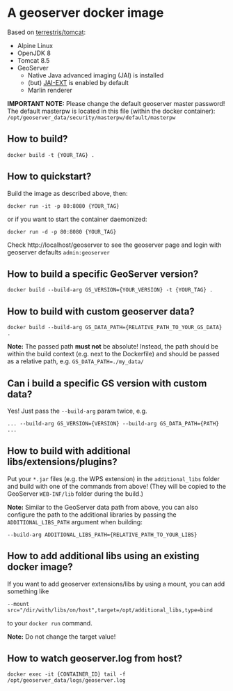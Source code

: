 # A geoserver docker image

Based on [terrestris/tomcat](https://github.com/terrestris/docker-tomcat):

* Alpine Linux
* OpenJDK 8
* Tomcat 8.5
* GeoServer
  * Native Java advanced imaging (JAI) is installed
  * (but) [JAI-EXT](http://docs.geoserver.org/stable/en/user/configuration/image_processing/index.html#jai-ext) is enabled by default
  * Marlin renderer

**IMPORTANT NOTE:** Please change the default geoserver master password! The default masterpw is located in this file (within the docker container): `/opt/geoserver_data/security/masterpw/default/masterpw`

## How to build?

`docker build -t {YOUR_TAG} .`

## How to quickstart?

Build the image as described above, then:

`docker run -it -p 80:8080 {YOUR_TAG}`

or if you want to start the container daemonized:

`docker run -d -p 80:8080 {YOUR_TAG}`

Check http://localhost/geoserver to see the geoserver page and login with geoserver defaults `admin:geoserver`

## How to build a specific GeoServer version?

`docker build --build-arg GS_VERSION={YOUR_VERSION} -t {YOUR_TAG} .`

## How to build with custom geoserver data?

`docker build --build-arg GS_DATA_PATH={RELATIVE_PATH_TO_YOUR_GS_DATA} .`

**Note:** The passed path **must not** be absolute! Instead, the path should be within the build context (e.g. next to the Dockerfile) and should be passed as a relative path, e.g. `GS_DATA_PATH=./my_data/`

## Can i build a specific GS version with custom data?

Yes! Just pass the `--build-arg` param twice, e.g.

`... --build-arg GS_VERSION={VERSION} --build-arg GS_DATA_PATH={PATH} ...`

## How to build with additional libs/extensions/plugins?

Put your `*.jar` files (e.g. the WPS extension) in the `additional_libs` folder and build with one of the commands from above! (They will be copied to the GeoServer `WEB-INF/lib` folder during the build.)

**Note:** Similar to the GeoServer data path from above, you can also configure the path to the additional libraries by passing the `ADDITIONAL_LIBS_PATH` argument when building:

`--build-arg ADDITIONAL_LIBS_PATH={RELATIVE_PATH_TO_YOUR_LIBS}`

## How to add additional libs using an existing docker image?

If you want to add geoserver extensions/libs by using a mount, you can add something like

```
--mount src="/dir/with/libs/on/host",target=/opt/additional_libs,type=bind
```

to your `docker run` command.

**Note:** Do not change the target value!

## How to watch geoserver.log from host?

`docker exec -it {CONTAINER_ID} tail -f /opt/geoserver_data/logs/geoserver.log`
